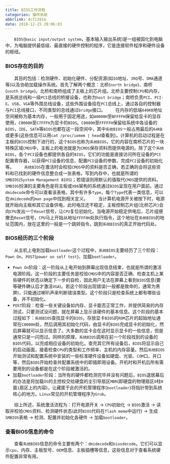 ```yaml
---
title: BIOS工作流程
categories: 操作系统
abbrlink: 4cf1391b
date: 2018-12-25 20:06:03
---
```

&emsp;&emsp;`BIOS`(`basic input/output system`，基本输入输出系统)是一组被固化到电脑中，为电脑提供最低级、最直接的硬件控制的程序，它是连接软件程序和硬件设备的枢纽。<!--more-->

### BIOS存在的目的

&emsp;&emsp;其目的包括：检测硬件、初始化硬件、分配资源(如`IO`地址、`IRQ`号、`DMA`通道等)以及协助加载操作系统。首先了解两个概念：北桥(`north bridge`)、南桥(`south bridge`)。北桥和南桥组成了主板上的芯片组。北桥主要控制`CPU`和内存，是系统总线和一级`PCI`总线的桥接设备，也称为`host bridge`；南桥负责`PCI`、`PCI-E`、`USB`、`VGA`等外围总线设备，这些外围设备挂在`PCI`总线上，通过各自的控制器与`PCI`总线接口，不同类型的总线通过`bridge`接口。
&emsp;&emsp;在内存的低端`640KB`地址空间被称为基本内存，一般用于固定用途，如`A0000H`至`BFFFFH`保留给显卡的显存使用，`C0000H`至`C7FFFH`为显卡的`BIOS`。`C0000H`至`FFFFFH`保留给系统中各设备的`BIOS`，`IDE`、`SATA`等`BIOS`也都在这一段空间中，其中`系统BIOS`一般占用最后的`64KB`或更多(这些信息可以用`cat /proc/iomem | head`查看到)。计算机的启动过程是在主板的`BIOS`控制下进行的，这个`BIOS`也称为`系统BIOS`，它的内容在南桥芯片的一块特殊区域`CMOS`中，主板上的电池就是为`CMOS`保存资料而提供电源的。除了这个`系统BIOS`，各个`PCI`设备也都提供各自的`BIOS`，它们的功能是直接访问所在设备的`PCI`配置寄存器，以获得`PCI`设备的信息、配置`PCI`设备的参数、完成`PCI`设备的初始化等。
&emsp;&emsp;`系统BIOS`在激活时会校验`CMOS`中的资料是否正确，若正确则会将这些资料和已找到的硬件信息整合成一张表格，写到内存中，也就是所谓的`SMBIOS`(`System Management BIOS`)；若错误则用默认的值取代`CMOS`提供的资料。`SMBIOS`扮演的主要角色是将主板或`X86`架构的系统通过`BIOS`呈现在用户面前。通过`dmidecode`命令可以查看该表格，其中有许多`Type`，每个`Type`代表一类信息，可以在`dmidecode`的`man page`中找到相关定义。
&emsp;&emsp;当计算机电源开关被按下时，电源就开始向主板和其它设备供电，此时电压还不稳定，主板控制芯片组(北桥芯片)会向`CPU`发出一个`Reset`信号，让`CPU`复位初始化。当电源开始稳定供电后，芯片组便撤去`Reset`信号，`CPU`马上开始从地址`FFFF0H`处执行指令，这个地址在`系统BIOS`的地址范围内，放在这里的一般是一个跳转指令，跳到`系统BIOS`的真正开始代码处。

### BIOS经历的三个阶段

&emsp;&emsp;从主机上电到加载`bootloader`这个过程中，`系统BIOS`主要经历了三个阶段：`Pown On`、`POST`(`power on self test`)、加载`bootloader`。

- `Pown On`阶段：这一阶段从上电开始到屏幕出现信息结束，也就是所谓的激活电源阶段。这一阶段的主要任务是校验`CMOS`中的内容是否正确、检查主机上某些硬件的状态以确定下一步的自检，因此用户无法在屏幕上看到`BIOS`信息(要等硬件确认后才激活`VGA`)。若这个阶段出现错误(一般都是致命的，通常为黑屏)，只能通过喇叭声来判断错误类型。这个阶段只是检查系统上都有哪些设备，并不初始化。
- `POST`阶段：检查一些关键设备如内存、显卡能否正常工作，并提供简易的内存测试，只要测试没问题，就在屏幕上显示该硬件的基本信息。这个阶段的基本过程如下：`系统BIOS`查找显卡的`BIOS`，存放显卡`BIOS`的`ROM`芯片的起始地址通常在`C0000H`处，然后调用其初始化代码，由显卡的`BIOS`完成显卡的初始化，然后屏幕就可以显示信息了。大多数的显卡会在这时显示显卡的一些信息，但是通常只是一闪而过。同样的原理，`系统BIOS`调用在前一个阶段找到的设备的`BIOS`代码，以完成相应设备的初始化。查完其它所有设备后，`BIOS`将显示自己的启动画面，接着检查`CPU`的类型和工作频率、主机的内存容量。然后`系统BIOS`开始测试和配置系统中安装的一些标准硬件设备如硬盘、光驱、`COM`口、并口等，然后`BIOS`开始检查并配置系统中的即插即用设备。开机时和开机后所有需要用到的设备都是在这个阶段被激活的。
- 加载`bootloader`阶段：当所有的硬件都检测完毕并没有问题后，`BIOS`退居幕后的办法是将加载`OS`的主控权交给硬盘的主引导扇区`MBR`(即硬盘的物理扇区`0`柱`0`面`1`扇区上的内容)，让藏匿于此的开机管理程序(`bootloader`)将指针带到系统核心的地方。`Linux`常见的开机管理程序为`Grub`。

&emsp;&emsp;综上所述，系统激活流程为：打开电源开关 -> `CPU`初始化 -> `BIOS`激活 -> 读取并校验`CMOS`资料、检测硬件状态(此时`BIOS`代码在`flash memo`中运行) -> 生成`SMBIOS`表格 -> 检测、配置并初始化各硬件 -> 加载`bootloader`。

### 查看BIOS信息的命令

&emsp;&emsp;查看`系统BIOS`信息的命令主要有两个：`dmidecode`和`biosdecode`。它们可以显示`cpu`、内存、主板型号、`OEM`信息、主板插槽等信息，这些信息对于查看系统硬件配置非常有用。